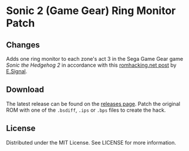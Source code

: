 # Sonic 2 (Game Gear) Ring Monitor Patch

## Changes
Adds one ring monitor to each zone's act 3
in the Sega Game Gear game
*Sonic the Hedgehog 2*
in accordance with this
[romhacking.net post](https://www.romhacking.net/forum/index.php?msg=465511)
by
[E.Signal](https://www.romhacking.net/forum/index.php?action=profile;u=75657).

## Download
The latest release can be found on the
[releases page](https://github.com/lightbulb-sun/sonic2-ringmonitors/releases).
Patch the original ROM with one of the `.bsdiff`, `.ips` or `.bps` files
to create the hack.

## License
Distributed under the MIT License. See LICENSE for more information.

